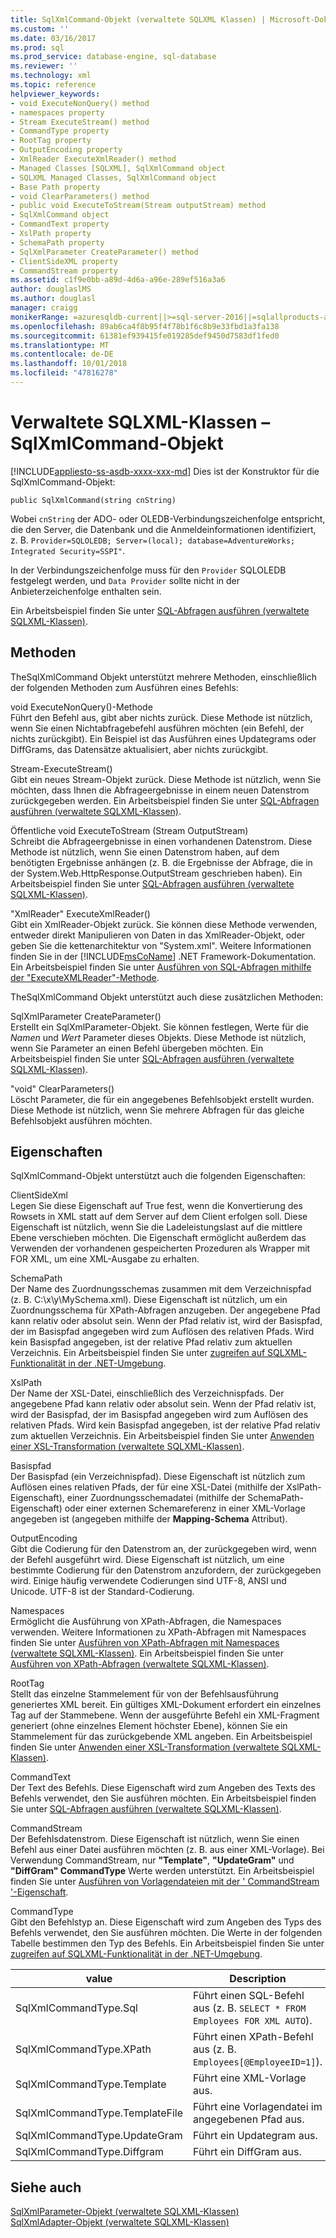 ```yaml
---
title: SqlXmlCommand-Objekt (verwaltete SQLXML Klassen) | Microsoft-Dokumentation
ms.custom: ''
ms.date: 03/16/2017
ms.prod: sql
ms.prod_service: database-engine, sql-database
ms.reviewer: ''
ms.technology: xml
ms.topic: reference
helpviewer_keywords:
- void ExecuteNonQuery() method
- namespaces property
- Stream ExecuteStream() method
- CommandType property
- RootTag property
- OutputEncoding property
- XmlReader ExecuteXmlReader() method
- Managed Classes [SQLXML], SqlXmlCommand object
- SQLXML Managed Classes, SqlXmlCommand object
- Base Path property
- void ClearParameters() method
- public void ExecuteToStream(Stream outputStream) method
- SqlXmlCommand object
- CommandText property
- XslPath property
- SchemaPath property
- SqlXmlParameter CreateParameter() method
- ClientSideXML property
- CommandStream property
ms.assetid: c1f9e0bb-a89d-4d6a-a96e-289ef516a3a6
author: douglaslMS
ms.author: douglasl
manager: craigg
monikerRange: =azuresqldb-current||>=sql-server-2016||=sqlallproducts-allversions||>=sql-server-linux-2017||=azuresqldb-mi-current
ms.openlocfilehash: 89ab6ca4f8b95f4f78b1f6c8b9e33fbd1a3fa138
ms.sourcegitcommit: 61381ef939415fe019285def9450d7583df1fed0
ms.translationtype: MT
ms.contentlocale: de-DE
ms.lasthandoff: 10/01/2018
ms.locfileid: "47816278"
---
```

# <a name="sqlxml-managed-classes---sqlxmlcommand-object"></a>Verwaltete SQLXML-Klassen – SqlXmlCommand-Objekt
[!INCLUDE[appliesto-ss-asdb-xxxx-xxx-md](../../../includes/appliesto-ss-asdb-xxxx-xxx-md.md)]
  Dies ist der Konstruktor für die SqlXmlCommand-Objekt:  
  
```  
public SqlXmlCommand(string cnString)  
```  
  
 Wobei `cnString` der ADO- oder OLEDB-Verbindungszeichenfolge entspricht, die den Server, die Datenbank und die Anmeldeinformationen identifiziert, z. B. `Provider=SQLOLEDB; Server=(local); database=AdventureWorks; Integrated Security=SSPI"`.  
  
 In der Verbindungszeichenfolge muss für den `Provider` SQLOLEDB festgelegt werden, und `Data Provider` sollte nicht in der Anbieterzeichenfolge enthalten sein.  
  
 Ein Arbeitsbeispiel finden Sie unter [SQL-Abfragen ausführen &#40;verwaltete SQLXML-Klassen&#41;](../../../relational-databases/sqlxml-annotated-xsd-schemas-xpath-queries/net-framework-classes/executing-sql-queries-sqlxml-managed-classes.md).  
  
## <a name="methods"></a>Methoden  
 TheSqlXmlCommand Objekt unterstützt mehrere Methoden, einschließlich der folgenden Methoden zum Ausführen eines Befehls:  
  
 void ExecuteNonQuery()-Methode  
 Führt den Befehl aus, gibt aber nichts zurück. Diese Methode ist nützlich, wenn Sie einen Nichtabfragebefehl ausführen möchten (ein Befehl, der nichts zurückgibt). Ein Beispiel ist das Ausführen eines Updategrams oder DiffGrams, das Datensätze aktualisiert, aber nichts zurückgibt.  
  
 Stream-ExecuteStream()  
 Gibt ein neues Stream-Objekt zurück. Diese Methode ist nützlich, wenn Sie möchten, dass Ihnen die Abfrageergebnisse in einem neuen Datenstrom zurückgegeben werden. Ein Arbeitsbeispiel finden Sie unter [SQL-Abfragen ausführen &#40;verwaltete SQLXML-Klassen&#41;](../../../relational-databases/sqlxml-annotated-xsd-schemas-xpath-queries/net-framework-classes/executing-sql-queries-sqlxml-managed-classes.md).  
  
 Öffentliche void ExecuteToStream (Stream OutputStream)  
 Schreibt die Abfrageergebnisse in einen vorhandenen Datenstrom. Diese Methode ist nützlich, wenn Sie einen Datenstrom haben, auf dem benötigten Ergebnisse anhängen (z. B. die Ergebnisse der Abfrage, die in der System.Web.HttpResponse.OutputStream geschrieben haben). Ein Arbeitsbeispiel finden Sie unter [SQL-Abfragen ausführen &#40;verwaltete SQLXML-Klassen&#41;](../../../relational-databases/sqlxml-annotated-xsd-schemas-xpath-queries/net-framework-classes/executing-sql-queries-sqlxml-managed-classes.md).  
  
 "XmlReader" ExecuteXmlReader()  
 Gibt ein XmlReader-Objekt zurück. Sie können diese Methode verwenden, entweder direkt Manipulieren von Daten in das XmlReader-Objekt, oder geben Sie die kettenarchitektur von "System.xml". Weitere Informationen finden Sie in der [!INCLUDE[msCoName](../../../includes/msconame-md.md)] .NET Framework-Dokumentation. Ein Arbeitsbeispiel finden Sie unter [Ausführen von SQL-Abfragen mithilfe der "ExecuteXMLReader"-Methode](../../../relational-databases/sqlxml-annotated-xsd-schemas-xpath-queries/net-framework-classes/executing-sql-queries-by-using-the-executexmlreader-method.md).  
  
 TheSqlXmlCommand Objekt unterstützt auch diese zusätzlichen Methoden:  
  
 SqlXmlParameter CreateParameter()  
 Erstellt ein SqlXmlParameter-Objekt. Sie können festlegen, Werte für die *Namen* und *Wert* Parameter dieses Objekts. Diese Methode ist nützlich, wenn Sie Parameter an einen Befehl übergeben möchten. Ein Arbeitsbeispiel finden Sie unter [SQL-Abfragen ausführen &#40;verwaltete SQLXML-Klassen&#41;](../../../relational-databases/sqlxml-annotated-xsd-schemas-xpath-queries/net-framework-classes/executing-sql-queries-sqlxml-managed-classes.md).  
  
 "void" ClearParameters()  
 Löscht Parameter, die für ein angegebenes Befehlsobjekt erstellt wurden. Diese Methode ist nützlich, wenn Sie mehrere Abfragen für das gleiche Befehlsobjekt ausführen möchten.  
  
## <a name="properties"></a>Eigenschaften  
 SqlXmlCommand-Objekt unterstützt auch die folgenden Eigenschaften:  
  
 ClientSideXml  
 Legen Sie diese Eigenschaft auf True fest, wenn die Konvertierung des Rowsets in XML statt auf dem Server auf dem Client erfolgen soll. Diese Eigenschaft ist nützlich, wenn Sie die Ladeleistungslast auf die mittlere Ebene verschieben möchten. Die Eigenschaft ermöglicht außerdem das Verwenden der vorhandenen gespeicherten Prozeduren als Wrapper mit FOR XML, um eine XML-Ausgabe zu erhalten.  
  
 SchemaPath  
 Der Name des Zuordnungsschemas zusammen mit dem Verzeichnispfad (z. B. C:\x\y\MySchema.xml). Diese Eigenschaft ist nützlich, um ein Zuordnungsschema für XPath-Abfragen anzugeben. Der angegebene Pfad kann relativ oder absolut sein. Wenn der Pfad relativ ist, wird der Basispfad, der im Basispfad angegeben wird zum Auflösen des relativen Pfads. Wird kein Basispfad angegeben, ist der relative Pfad relativ zum aktuellen Verzeichnis. Ein Arbeitsbeispiel finden Sie unter [zugreifen auf SQLXML-Funktionalität in der .NET-Umgebung](../../../relational-databases/sqlxml-annotated-xsd-schemas-xpath-queries/net-framework-classes/accessing-sqlxml-functionality-in-the-net-environment.md).  
  
 XslPath  
 Der Name der XSL-Datei, einschließlich des Verzeichnispfads. Der angegebene Pfad kann relativ oder absolut sein. Wenn der Pfad relativ ist, wird der Basispfad, der im Basispfad angegeben wird zum Auflösen des relativen Pfads. Wird kein Basispfad angegeben, ist der relative Pfad relativ zum aktuellen Verzeichnis. Ein Arbeitsbeispiel finden Sie unter [Anwenden einer XSL-Transformation &#40;verwaltete SQLXML-Klassen&#41;](../../../relational-databases/sqlxml-annotated-xsd-schemas-xpath-queries/net-framework-classes/applying-an-xsl-transformation-sqlxml-managed-classes.md).  
  
 Basispfad  
 Der Basispfad (ein Verzeichnispfad). Diese Eigenschaft ist nützlich zum Auflösen eines relativen Pfads, der für eine XSL-Datei (mithilfe der XslPath-Eigenschaft), einer Zuordnungsschemadatei (mithilfe der SchemaPath-Eigenschaft) oder einer externen Schemareferenz in einer XML-Vorlage angegeben ist (angegeben mithilfe der  **Mapping-Schema** Attribut).  
  
 OutputEncoding  
 Gibt die Codierung für den Datenstrom an, der zurückgegeben wird, wenn der Befehl ausgeführt wird. Diese Eigenschaft ist nützlich, um eine bestimmte Codierung für den Datenstrom anzufordern, der zurückgegeben wird. Einige häufig verwendete Codierungen sind UTF-8, ANSI und Unicode. UTF-8 ist der Standard-Codierung.  
  
 Namespaces  
 Ermöglicht die Ausführung von XPath-Abfragen, die Namespaces verwenden. Weitere Informationen zu XPath-Abfragen mit Namespaces finden Sie unter [Ausführen von XPath-Abfragen mit Namespaces &#40;verwaltete SQLXML-Klassen&#41;](../../../relational-databases/sqlxml-annotated-xsd-schemas-xpath-queries/net-framework-classes/executing-xpath-queries-with-namespaces-sqlxml-managed-classes.md). Ein Arbeitsbeispiel finden Sie unter [Ausführen von XPath-Abfragen &#40;verwaltete SQLXML-Klassen&#41;](../../../relational-databases/sqlxml-annotated-xsd-schemas-xpath-queries/net-framework-classes/executing-xpath-queries-sqlxml-managed-classes.md).  
  
 RootTag  
 Stellt das einzelne Stammelement für von der Befehlsausführung generiertes XML bereit. Ein gültiges XML-Dokument erfordert ein einzelnes Tag auf der Stammebene. Wenn der ausgeführte Befehl ein XML-Fragment generiert (ohne einzelnes Element höchster Ebene), können Sie ein Stammelement für das zurückgebende XML angeben. Ein Arbeitsbeispiel finden Sie unter [Anwenden einer XSL-Transformation &#40;verwaltete SQLXML-Klassen&#41;](../../../relational-databases/sqlxml-annotated-xsd-schemas-xpath-queries/net-framework-classes/applying-an-xsl-transformation-sqlxml-managed-classes.md).  
  
 CommandText  
 Der Text des Befehls. Diese Eigenschaft wird zum Angeben des Texts des Befehls verwendet, den Sie ausführen möchten. Ein Arbeitsbeispiel finden Sie unter [SQL-Abfragen ausführen &#40;verwaltete SQLXML-Klassen&#41;](../../../relational-databases/sqlxml-annotated-xsd-schemas-xpath-queries/net-framework-classes/executing-sql-queries-sqlxml-managed-classes.md).  
  
 CommandStream  
 Der Befehlsdatenstrom. Diese Eigenschaft ist nützlich, wenn Sie einen Befehl aus einer Datei ausführen möchten (z. B. aus einer XML-Vorlage). Bei Verwendung CommandStream, nur **"Template"**, **"UpdateGram"** und **"DiffGram" CommandType** Werte werden unterstützt. Ein Arbeitsbeispiel finden Sie unter [Ausführen von Vorlagendateien mit der ' CommandStream '-Eigenschaft](../../../relational-databases/sqlxml-annotated-xsd-schemas-xpath-queries/net-framework-classes/executing-template-files-by-using-the-commandstream-property.md).  
  
 CommandType  
 Gibt den Befehlstyp an. Diese Eigenschaft wird zum Angeben des Typs des Befehls verwendet, den Sie ausführen möchten. Die Werte in der folgenden Tabelle bestimmen den Typ des Befehls. Ein Arbeitsbeispiel finden Sie unter [zugreifen auf SQLXML-Funktionalität in der .NET-Umgebung](../../../relational-databases/sqlxml-annotated-xsd-schemas-xpath-queries/net-framework-classes/accessing-sqlxml-functionality-in-the-net-environment.md).  
  
|value|Description|  
|-----------|-----------------|  
|SqlXmlCommandType.Sql|Führt einen SQL-Befehl aus (z. B. `SELECT * FROM Employees FOR XML AUTO`).|  
|SqlXmlCommandType.XPath|Führt einen XPath-Befehl aus (z. B. `Employees[@EmployeeID=1]`).|  
|SqlXmlCommandType.Template|Führt eine XML-Vorlage aus.|  
|SqlXmlCommandType.TemplateFile|Führt eine Vorlagendatei im angegebenen Pfad aus.|  
|SqlXmlCommandType.UpdateGram|Führt ein Updategram aus.|  
|SqlXmlCommandType.Diffgram|Führt ein DiffGram aus.|  
  
## <a name="see-also"></a>Siehe auch  
 [SqlXmlParameter-Objekt &#40;verwaltete SQLXML-Klassen&#41;](../../../relational-databases/sqlxml-annotated-xsd-schemas-xpath-queries/net-framework-classes/sqlxml-managed-classes-sqlxmlparameter-object.md)   
 [SqlXmlAdapter-Objekt &#40;verwaltete SQLXML-Klassen&#41;](../../../relational-databases/sqlxml-annotated-xsd-schemas-xpath-queries/net-framework-classes/sqlxml-managed-classes-sqlxmladapter-object.md)  
  
  
